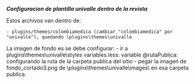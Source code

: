 ***Configuracion de plantilla univalle dentro de la revista***

Estos archivos van dentro de:

    - plugins/themes/colombiamedica (cambiar "colombiamedica" por "univalle"), quedando \plugins\themes\univalle

La imagen de fondo es se debe configurar:
    - ir a plugins\themes\univalle\styles variables.less: variable @rutaPublica: configurando la ruta de la carpeta publica del sitio
    - pegar la imagen de fondo_cortado3.png de \plugins\themes\univalle\images\ en esa carpeta publica.

